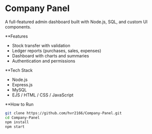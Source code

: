 # Company Panel

A full-featured admin dashboard built with Node.js, SQL, and custom UI components.

**Features
- Stock transfer with validation
- Ledger reports (purchases, sales, expenses)
- Dashboard with charts and summaries
- Authentication and permissions

**Tech Stack
- Node.js
- Express.js
- MySQL
- EJS / HTML / CSS / JavaScript

**How to Run
```bash
git clone https://github.com/hvr2166/Company-Panel.git
cd Company-Panel
npm install
npm start
